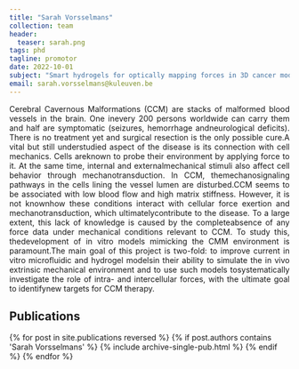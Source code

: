```yaml
---
title: "Sarah Vorsselmans"
collection: team
header:
  teaser: sarah.png
tags: phd
tagline: promotor
date: 2022-10-01
subject: "Smart hydrogels for optically mapping forces in 3D cancer models"
email: sarah.vorsselmans@kuleuven.be
---
```


<p align= "justify">
Cerebral Cavernous Malformations (CCM) are stacks of malformed blood vessels in the brain. One inevery 200 persons worldwide can carry them and half are symptomatic (seizures, hemorrhage andneurological deficits). There is no treatment yet and surgical resection is the only possible cure.A vital but still understudied aspect of the disease is its connection with cell mechanics. Cells areknown to probe their environment by applying force to it. At the same time, internal and externalmechanical stimuli also affect cell behavior through mechanotransduction. In CCM, themechanosignaling pathways in the cells lining the vessel lumen are disturbed.CCM seems to be associated with low blood flow and high matrix stiffness. However, it is not knownhow these conditions interact with cellular force exertion and mechanotransduction, which ultimatelycontribute to the disease. To a large extent, this lack of knowledge is caused by the completeabsence of any force data under mechanical conditions relevant to CCM. To study this, thedevelopment of in vitro models mimicking the CMM environment is paramount.The main goal of this project is two-fold: to improve current in vitro microfluidic and hydrogel modelsin their ability to simulate the in vivo extrinsic mechanical environment and to use such models tosystematically investigate the role of intra- and intercellular forces, with the ultimate goal to identifynew targets for CCM therapy.

<h2> Publications </h2>
{% for post in site.publications reversed %}
  {% if post.authors contains 'Sarah Vorsselmans' %}
    {% include archive-single-pub.html %}
  {% endif %}
{% endfor %}
